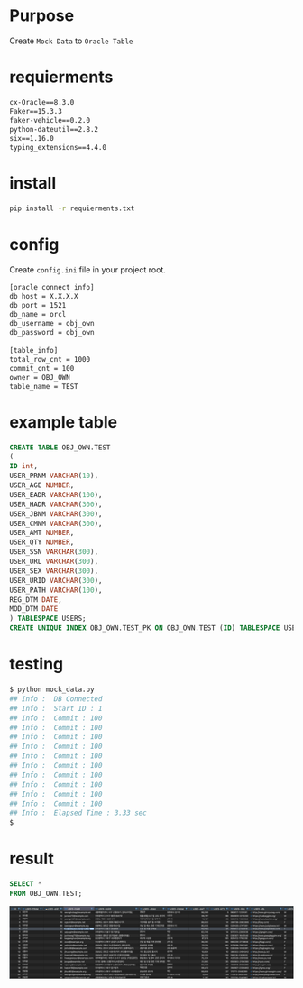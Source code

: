 # Purpose
Create `Mock Data` to `Oracle Table`

# requierments
```
cx-Oracle==8.3.0
Faker==15.3.3
faker-vehicle==0.2.0
python-dateutil==2.8.2
six==1.16.0
typing_extensions==4.4.0
```

# install
```bash
pip install -r requierments.txt
```

# config
Create `config.ini` file in your project root.
```
[oracle_connect_info]
db_host = X.X.X.X
db_port = 1521
db_name = orcl
db_username = obj_own
db_password = obj_own

[table_info]
total_row_cnt = 1000
commit_cnt = 100
owner = OBJ_OWN
table_name = TEST
```

# example table
```sql
CREATE TABLE OBJ_OWN.TEST
(
ID int,
USER_PRNM VARCHAR(10),
USER_AGE NUMBER,
USER_EADR VARCHAR(100),
USER_HADR VARCHAR(300),
USER_JBNM VARCHAR(300),
USER_CMNM VARCHAR(300),
USER_AMT NUMBER,
USER_QTY NUMBER,
USER_SSN VARCHAR(300),
USER_URL VARCHAR(300),
USER_SEX VARCHAR(300),
USER_URID VARCHAR(300),
USER_PATH VARCHAR(100),
REG_DTM DATE,
MOD_DTM DATE
) TABLESPACE USERS;
CREATE UNIQUE INDEX OBJ_OWN.TEST_PK ON OBJ_OWN.TEST (ID) TABLESPACE USERS;
```

# testing
```bash
$ python mock_data.py
## Info :  DB Connected
## Info :  Start ID : 1
## Info :  Commit : 100
## Info :  Commit : 100
## Info :  Commit : 100
## Info :  Commit : 100
## Info :  Commit : 100
## Info :  Commit : 100
## Info :  Commit : 100
## Info :  Commit : 100
## Info :  Commit : 100
## Info :  Commit : 100
## Info :  Elapsed Time : 3.33 sec
$
```

# result
```sql
SELECT *
FROM OBJ_OWN.TEST;
```
![image](img/grid.png)